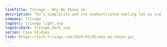 ```yaml
---
linkTitle: Trivago – Why We Chose Go
description: “Go’s simplicity and its sophisticated tooling let us scale not only our service but more importantly, the process of software engineering itself. Reducing the friction of onboarding and training someone has a significant impact on the company’s productivity, even more so in a constantly moving environment like trivago.”
company: Trivago
logoSrc: trivago_light.svg
logoSrcDark: trivago_dark.svg
series: Case Studies
link: https://tech.trivago.com/2020/03/02/why-we-chose-go/
---
```

